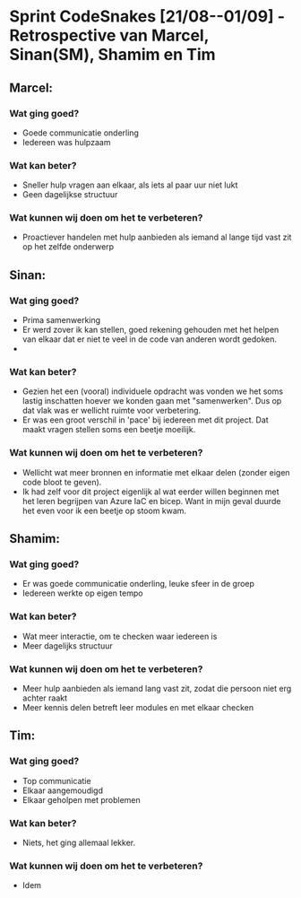 # Sprint CodeSnakes [21/08--01/09] - Retrospective van Marcel, Sinan(SM), Shamim en Tim

## Marcel:

### Wat ging goed?

- Goede communicatie onderling
- Iedereen was hulpzaam


### Wat kan beter?

- Sneller hulp vragen aan elkaar, als iets al paar uur niet lukt
- Geen dagelijkse structuur

### Wat kunnen wij doen om het te verbeteren?

- Proactiever handelen met hulp aanbieden als iemand al lange tijd vast zit op het zelfde onderwerp

## Sinan:

### Wat ging goed?

- Prima samenwerking
- Er werd zover ik kan stellen, goed rekening gehouden met het helpen van elkaar dat er niet te veel in de code van anderen wordt gedoken.
- 

### Wat kan beter?

- Gezien het een (vooral) individuele opdracht was vonden we het soms lastig inschatten hoever we konden gaan met "samenwerken". Dus op dat vlak was er wellicht ruimte voor verbetering. 
- Er was een groot verschil in 'pace' bij iedereen met dit project. Dat maakt vragen stellen soms een beetje moeilijk.

### Wat kunnen wij doen om het te verbeteren?

- Wellicht wat meer bronnen en informatie met elkaar delen (zonder eigen code bloot te geven).
- Ik had zelf voor dit project eigenlijk al wat eerder willen beginnen met het leren begrijpen van Azure IaC en bicep. Want in mijn geval duurde het even voor ik een beetje op stoom kwam.


## Shamim:

### Wat ging goed?
- Er was goede communicatie onderling, leuke sfeer in de groep
- Iedereen werkte op eigen tempo


### Wat kan beter?
- Wat meer interactie, om te checken waar iedereen is
- Meer dagelijks structuur

### Wat kunnen wij doen om het te verbeteren?
- Meer hulp aanbieden als iemand lang vast zit, zodat die persoon niet erg achter raakt
- Meer kennis delen betreft leer modules en met elkaar checken


## Tim:

### Wat ging goed?
- Top communicatie
- Elkaar aangemoudigd
- Elkaar geholpen met problemen


### Wat kan beter?
- Niets, het ging allemaal lekker.

### Wat kunnen wij doen om het te verbeteren?
- Idem